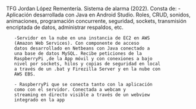 
TFG Jordan López Rementería. Sistema de alarma (2022). Consta de:
       -Aplicación desarrollada con Java en Android Studio. 
       Roles, CRUD, sonidos, animaciones, programación 
       concurrente, seguridad, sockets, transmisión 
       encriptada de datos, administrar respaldos, etc.
       
       -Servidor en la nube en una instancia de EC2 en AWS 
       (Amazon Web Services). Con componente de acceso  
       datos desarrollado en Netbeans con Java conectado a 
       una base de datos MySQL. Recibe peticiones de la 
       RaspberryPi ,de la App móvil y con conexiones a bajo 
       nivel por sockets, hilos y copias de seguridad en local
       a través de un .bat y Firezilla Server y en la nube con 
       AWS EBS.
       
       - RaspberryPi que se conecta tanto con la aplicación 
       como con el servidor. Conectada a webcam y 
       streaming en directo visible a través de un webview 
       integrado en la app
